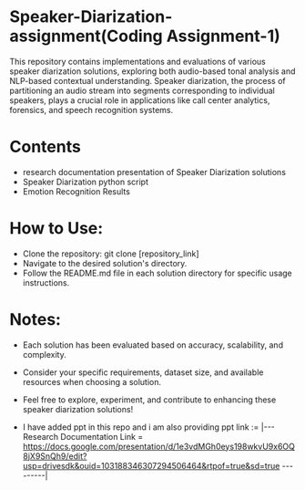 # Speaker-Diarization-assignment(Coding Assignment-1)
This repository contains implementations and evaluations of various speaker diarization solutions, exploring both audio-based tonal analysis and NLP-based contextual understanding. Speaker diarization, the process of partitioning an audio stream into segments corresponding to individual speakers, plays a crucial role in applications like call center analytics, forensics, and speech recognition systems.

# Contents 
* research documentation presentation of Speaker Diarization solutions
* Speaker Diarization python script
* Emotion Recognition Results

# How to Use:
* Clone the repository: git clone [repository_link]
* Navigate to the desired solution's directory.
* Follow the README.md file in each solution directory for specific usage instructions.
# Notes:
* Each solution has been evaluated based on accuracy, scalability, and complexity.
* Consider your specific requirements, dataset size, and available resources when choosing a solution.
* Feel free to explore, experiment, and contribute to enhancing these speaker diarization solutions!

* I have added ppt in this repo and i am also providing ppt link := 
|--- Research Documentation Link = https://docs.google.com/presentation/d/1e3vdMGh0eys198wkvU9x6OQ8jX9SnQh9/edit?usp=drivesdk&ouid=103188346307294506464&rtpof=true&sd=true ---------|
